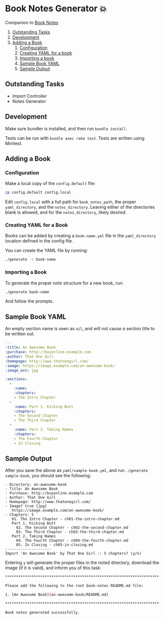 # Book Notes Generator :boom:

Companion to [Book Notes](https://github.com/trueheart78/book-notes)

1. [Outstanding Tasks](#outstanding-tasks)
1. [Development](#development)
1. [Adding a Book](#adding-a-book)
   1. [Configuration](#configuration)
   1. [Creating YAML for a book](#creating-yaml-for-a-book)
   1. [Importing a book](#importing-a-book)
   1. [Sample Book YAML](#sample-book-yaml)
   1. [Sample Output](#sample-output)


## Outstanding Tasks

- Import Controller
- Notes Generator

## Development

Make sure bundler is installed, and then run `bundle install`.

Tests can be run with `bundle exec rake test`. Tests are written using Minitest.

## Adding a Book

### Configuration

Make a local copy of the `config.default` file:

```sh
cp config.default config.local
```

Edit `config.local` with a full path for `book_notes_path`, the proper
`yaml_directory`, and the `notes_directory`. Leaving either of the directories
blank is allowed, and for the `notes_directory`, likely desired.

### Creating YAML for a Book

Books can be added by creating a `book-name.yml` file in the `yaml_directory`
location defined in the config file.

You can create the YAML file by running:

```sh
./generate -c book-name
```

### Importing a Book

To generate the proper note structure for a new book, run:

```sh
./generate book-name
```

And follow the prompts.

## Sample Book YAML

An empty section name is seen as `nil`, and will not cause a section title to
be written out.

```yaml
---
:title: An Awesome Book
:purchase: http://buyonline.example.com
:author: That One Girl
:homepage: http://www.thatonegirl.com/
:image: https://image.example.com/an-awesome-book/
:image_ext: jpg

:sections:
  -
    :name:
    :chapters:
    - The Intro Chapter
  -
    :name: Part 1. Kicking Butt
    :chapters:
    - The Second Chapter
    - The Third Chapter
  -
    :name: Part 2. Taking Names
    :chapters:
    - The Fourth Chapter
    - In Closing
```

## Sample Output

After you save the above as `yaml/sample-book.yml`, and
run `./generate sample-book`, you should see the following:

```
- Directory: an-awesome-book
- Title: An Awesome Book
- Purchase: http://buyonline.example.com
- Author: That One Girl
- Homepage: http://www.thatonegirl.com/
- Image? true [jpg]
   https://image.example.com/an-awesome-book/
- Chapters: 5
   01. The Intro Chapter - ch01-the-intro-chapter.md
   Part 1. Kicking Butt
     02. The Second Chapter - ch02-the-second-chapter.md
     03. The Third Chapter - ch03-the-third-chapter.md
   Part 2. Taking Names
     04. The Fourth Chapter - ch04-the-fourth-chapter.md
     05. In Closing - ch05-in-closing.md
---------------------
Import 'An Awesome Book' by That One Girl :: 5 chapters? (y/n)
```

Entering `y` will generate the proper files in the noted directory,
download the image (if it is valid), and inform you of this task:

```sh
**********************************************************************

Please add the following to the root book-notes README.md file:

1. [An Awesome Book](an-awesome-book/README.md)

**********************************************************************

Book notes generated successfully.
```

